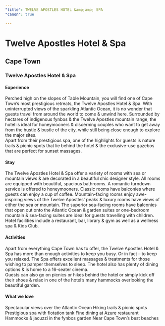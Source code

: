 ```yaml
---
"title": TWELVE APOSTLES HOTEL &amp;amp; SPA
"canon": true

---
```


# Twelve Apostles Hotel & Spa
## Cape Town
### Twelve Apostles Hotel & Spa

#### Experience
Perched high on the slopes of Table Mountain, you will find one of Cape Town’s most prestigious retreats, the Twelve Apostles Hotel &amp; Spa.  With uninterrupted views of the sparkling Atlantic Ocean, it is no wonder that guests travel from around the world to come &amp; unwind here.
Surrounded by hectares of indigenous fynbos &amp; the Twelve Apostles mountain range, the hotel is ideal for honeymooners &amp; discerning couples who want to get away from the hustle &amp; bustle of the city, while still being close enough to explore the major sites.  
Apart from their prestigious spa, one of the highlights for guests is nature trails &amp; picnic spots that lie behind the hotel &amp; the exclusive-use gazebos that are perfect for sunset massages.

#### Stay
The Twelve Apostles Hotel &amp; Spa offer a variety of rooms with sea or mountain views &amp; are decorated in a beautiful chic designer style.  All rooms are equipped with beautiful, spacious bathrooms.  A romantic turndown service is offered to honeymooners.
Classic rooms have balconies where guests can enjoy a cup of coffee.  Mountain-facing rooms enjoy awe-inspiring views of the Twelve Apostles’ peaks &amp; luxury rooms have views of either the sea or mountain.  The superior sea-facing rooms have balconies that open out onto the Atlantic Ocean &amp; garden suites or one-bedroom mountain &amp; sea-facing suites are ideal for guests travelling with children.
Hotel facilities include a restaurant, bar, library &amp; gym as well as a wellness spa &amp; Kids Club.

#### Activities
Apart from everything Cape Town has to offer, the Twelve Apostles Hotel &amp; Spa has more than enough activities to keep you busy.  Or in fact – to keep you relaxed. 
The Spa offers excellent massages &amp; treatments for those wishing to pamper themselves to sleep.  The hotel also has plenty of dining options &amp; is home to a 16-seater cinema.  
Guests can also go on picnics or hikes behind the hotel or simply kick off their shoes &amp; relax in one of the hotel’s many hammocks overlooking the beautiful garden.


#### What we love
Spectacular views over the Atlantic Ocean
Hiking trails &amp; picnic spots
Prestigious spa with flotation tank
Fine dining at Azure restaurant
Hammocks &amp; jacuzzi in the fynbos garden
Near Cape Town’s best beaches